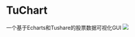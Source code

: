 TuChart
=================
一个基于Echarts和Tushare的股票数据可视化GUI
![](https://github.com/Seedarchangel/TuChart/tree/master/Example_Graphs/o7FfxD1s1g.gif)
